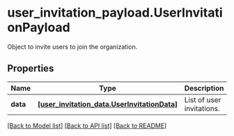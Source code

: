# user_invitation_payload.UserInvitationPayload

Object to invite users to join the organization.
## Properties
Name | Type | Description | Notes
------------ | ------------- | ------------- | -------------
**data** | [**[user_invitation_data.UserInvitationData]**](UserInvitationData.md) | List of user invitations. | [optional] 

[[Back to Model list]](../README.md#documentation-for-models) [[Back to API list]](../README.md#documentation-for-api-endpoints) [[Back to README]](../README.md)


